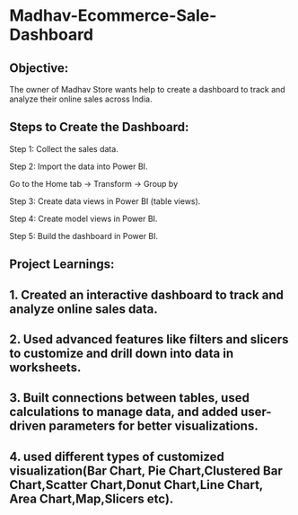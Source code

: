# Madhav-Ecommerce-Sale-Dashboard

## Objective:

The owner of Madhav Store wants help to create a dashboard to track and analyze their online sales across India.




## Steps to Create the Dashboard:

Step 1: Collect the sales data.

Step 2: Import the data into Power BI.

Go to the Home tab → Transform → Group by


Step 3: Create data views in Power BI (table views).

Step 4: Create model views in Power BI.

Step 5: Build the dashboard in Power BI.



## Project Learnings:

## 1. Created an interactive dashboard to track and analyze online sales data.


## 2. Used advanced features like filters and slicers to customize and drill down into data in worksheets.


## 3. Built connections between tables, used calculations to manage data, and added user-driven parameters for better visualizations.
## 4. used different types of customized visualization(Bar Chart, Pie Chart,Clustered Bar Chart,Scatter Chart,Donut Chart,Line Chart, Area Chart,Map,Slicers etc).
